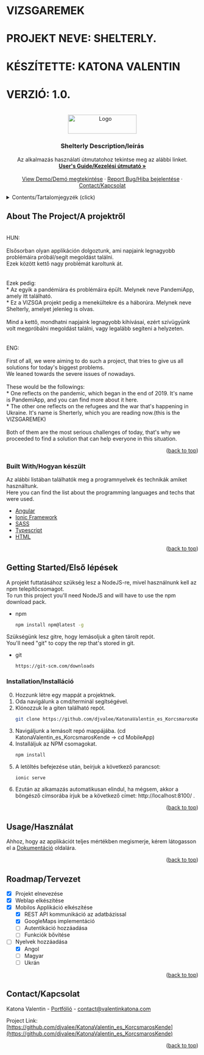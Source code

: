 # VIZSGAREMEK
# PROJEKT NEVE: SHELTERLY.
# KÉSZÍTETTE: KATONA VALENTIN
# VERZIÓ: 1.0.


<!-- PROJECT LOGO -->
<br />
<div align="center">
  <a href="https://shelterly.online/">
    <img src="https://shelterly.online/assets/images/logo/logo.png" alt="Logo" width="180" height="50">
  </a>

  <h3 align="center">Shelterly Description/leírás</h3>

  <p align="center">
    Az alkalmazás használati útmutatohoz tekintse meg az alábbi linket.
    <br />
    <a href="https://shelterly.online/description"><strong>User's Guide/Kezelési útmutató »</strong></a>
    <br />
    <br />
    <a href="https://921y8q1vvp.appflowapp.com/places/tabs/search">View Demo/Demó megtekintése</a>
    ·
    <a href="http://valentinkatona.com/#section-contact">Report Bug/Hiba bejelentése</a>
    ·
    <a href="http://valentinkatona.com/#section-contact">Contact/Kapcsolat</a>
  </p>
</div>



<!-- TABLE OF CONTENTS -->
<details>
  <summary>Contents/Tartalomjegyzék (click)</summary>
  <ol>
    <li>
      <a href="#about-the-projecta-projektről">About The Project/A projektről</a>
      <ul>
        <li><a href="#built-withhogyan-készült">Built With/Hogyan készült</a></li>
      </ul>
    </li>
    <li>
      <a href="#getting-startedelső-lépések">Getting Started/Első lépések</a>
      <ul>
        <li><a href="#installationinstalláció">Installation/Installáció</a></li>
        <li><a href="#installationinstalláció">Start/Indítás</a></li>
      </ul>
    </li>
    <li><a href="#usagehasználat">Usage/Használat</a></li>
    <li><a href="#roadmaptervezet">Roadmap/Tervezet</a></li>
    <li><a href="#contactkapcsolat">Contact/Kapcsolat</a></li>
  </ol>
</details>



<!-- ABOUT THE PROJECT -->
## About The Project/A projektről

<br>
HUN:
<br>
<br>
Elsősorban olyan applikáción dolgoztunk, ami napjaink legnagyobb problémáira próbál/segít megoldást találni.<br>
Ezek között kettő nagy problémát karoltunk át. 
<br>
<br>
<br>
Ezek pedig:
<br>
* Az egyik a pandémiára és problémáira épült. Melynek neve PandemiApp, amely itt található.<br>
* Ez a VIZSGA projekt pedig a menekültekre és a háborúra. Melynek neve Shelterly, amelyet jelenleg is olvas.
<br>
<br>
Mind a kettő, mondhatni napjaink legnagyobb kihívásai, ezért szívügyünk volt megpróbálni megoldást találni, vagy legalább segíteni a helyzeten.
<br>
<br>
<br>
ENG:
<br>
<br>
First of all, we were aiming to do such a project, that tries to give us all solutions for today's biggest problems.<br>
We leaned towards the severe issues of nowadays.
<br>
<br>
These would be the followings:<br>
* One reflects on the pandemic, which began in the end of 2019. It's name is PandemiApp, and you can find more about it here.<br>
* The other one reflects on the refugees and the war that's happening in Ukraine. It's name is Sherterly, which you are reading now.(this is the VIZSGAREMEK)
<br><br>
Both of them are the most serious challenges of today, that's why we proceeded to find a solution that can help everyone in this situation.

<p align="right">(<a href="#top">back to top</a>)</p>



### Built With/Hogyan készült

Az alábbi listában találhatók meg a programnyelvek és technikák amiket használtunk.
<br>
Here you can find the list about the programming languages and techs that were used.

* [Angular](https://angular.io/)
* [Ionic Framework](https://ionicframework.com/)
* [SASS](https://sass-lang.com/)
* [Typescript](https://www.typescriptlang.org/)
* [HTML](https://html.com/)

<p align="right">(<a href="#top">back to top</a>)</p>



<!-- GETTING STARTED -->
## Getting Started/Első lépések

A projekt futtatásához szükség lesz a NodeJS-re, mivel használnunk kell az npm telepítőcsomagot.<br>
To run this project you'll need NodeJS and will have to use the npm download pack.

* npm
  ```sh
  npm install npm@latest -g
  ```
Szükségünk lesz gitre, hogy lemásoljuk a giten tárolt repót.<br>
You'll need "git" to copy the rep that's stored in git. 
* git
  ```sh
  https://git-scm.com/downloads
  ```

### Installation/Installáció

0. Hozzunk létre egy mappát a projektnek.
1. Oda navigálunk a cmd/terminál segítségével.
2. Klónozzuk le a giten található repót.
   ```sh
   git clone https://github.com/djvalee/KatonaValentin_es_KorcsmarosKende.git
   ```
3. Navigáljunk a lemásolt repó mappájába. (cd KatonaValentin_es_KorcsmarosKende -> cd MobileApp)
4. Installáljuk az NPM csomagokat.
   ```sh
   npm install
   ```
5. A letöltés befejezése után, beírjuk a következő parancsot:
   ```sh
   ionic serve
   ```
6. Ezután az alkamazás automatikusan elindul, ha mégsem, akkor a böngésző címsorába írjuk be a következő címet: http://localhost:8100/ .

<p align="right">(<a href="#top">back to top</a>)</p>



<!-- USAGE EXAMPLES -->
## Usage/Használat

Ahhoz, hogy az applikációt teljes mértékben megismerje, kérem látogasson el a [Dokumentáció](https://shelterly.online/description) oldalára.

<p align="right">(<a href="#top">back to top</a>)</p>



<!-- ROADMAP -->
## Roadmap/Tervezet

- [x] Projekt elnevezése
- [x] Weblap elkészítése
- [x] Mobilos Applikáció elkészítése
  - [x] REST API kommunikáció az adatbázissal 
  - [x] GoogleMaps implementáció
  - [ ] Autentikáció hozzáadása
  - [ ] Funkciók bővítése
 - [ ] Nyelvek hozzáadása 
    - [x] Angol
    - [ ] Magyar
    - [ ] Ukrán

<p align="right">(<a href="#top">back to top</a>)</p>


<!-- CONTACT -->
## Contact/Kapcsolat

Katona Valentin - [Portfólió](http://valentinkatona.com/) - contact@valentinkatona.com

Project Link: [https://github.com/djvalee/KatonaValentin_es_KorcsmarosKende](https://github.com/djvalee/KatonaValentin_es_KorcsmarosKende)

<p align="right">(<a href="#top">back to top</a>)</p>
